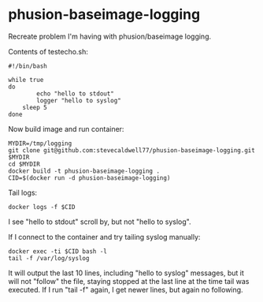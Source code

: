 # phusion-baseimage-logging

Recreate problem I'm having with phusion/baseimage logging.

Contents of testecho.sh:

```
#!/bin/bash

while true
do
        echo "hello to stdout"
        logger "hello to syslog"
    sleep 5
done
```

Now build image and run container:

```
MYDIR=/tmp/logging
git clone git@github.com:stevecaldwell77/phusion-baseimage-logging.git $MYDIR
cd $MYDIR
docker build -t phusion-baseimage-logging .
CID=$(docker run -d phusion-baseimage-logging)
```

Tail logs:

```
docker logs -f $CID
```

I see "hello to stdout" scroll by, but not "hello to syslog".

If I connect to the container and try tailing syslog manually:

```
docker exec -ti $CID bash -l
tail -f /var/log/syslog
```

It will output the last 10 lines, including "hello to syslog" messages, but it will not "follow" the file, staying stopped at the last line at the time tail was executed.  If I run "tail -f" again, I get newer lines, but again no following.
